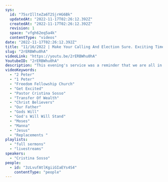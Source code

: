 ```yaml
---
sys:
  id: "75srIllteZa6T2SjrHG6Bk"
  updatedAt: "2022-11-17T02:26:12.392Z"
  createdAt: "2022-11-17T02:26:12.392Z"
  revision: 1
  space: "vfgh62eq5a4k"
  contentType: "videos"
date: "2022-11-17T02:26:12.392Z"
title: "11/16/2022 | Make Your Calling And Election Sure. Exciting Times! (Pastor Cristina Sosso)"
slug: "2rERBWhu0hA"
videoLink: "https://youtu.be/2rERBWhu0hA"
YoutubeID: "2rERBWhu0hA"
description: "This evening's service was a reminder that we are all in a preparation stage. Our Father is bringing the transfer of wealth our way in his timing, so all we need to do is come to the Father and ask him  to teach us what our task is. Let us not focus on others callings, but to focus on our own. What can we do to help bring His will down on Earth. Remember that God does not ask us if we are qualified, he simply appoints us. So don't panic if you feel out of your element, if you aren't in you desired position or job, as long as you stay in line with our Father, he will prepare you. As Christ believers no matter how hard it may get or how unbelievable a task may seem to accomplish, in our hearts we know God is with us no matter what. After all our Father loves surprises. So it is time to get excited for 2023! This sermon was given on November 16, 2022 at Freedom Fellowship Church by Pastor Christina Sosso.  "
videoKeywords:
  - "2 Peter"
  - "1 Peter"
  - "Freedom Fellowship Church"
  - "Get Excited"
  - "Pastor Cristina Sosso"
  - "Transfer Of Wealth"
  - "Christ Believers"
  - "Our Father"
  - "Gods Will"
  - "God's Will Will Stand"
  - "Moses"
  - "Manna"
  - "Jesus"
  - "Replacements "
playlists:
  - "full sermons"
  - "livestreams"
speakers:
  - "Cristina Sosso"
people:
  - id: "3zLvufAtlKgiiGIaEYs4S4"
    contentType: "people"
---
```

